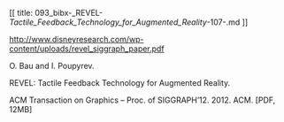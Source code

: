 [[
title: 093_bibx-_REVEL-_Tactile_Feedback_Technology_for_Augmented_Reality_-107-.md
]]

<http://www.disneyresearch.com/wp-content/uploads/revel_siggraph_paper.pdf>

  

O. Bau and I. Poupyrev.

REVEL: Tactile Feedback Technology for Augmented Reality.

ACM Transaction on Graphics – Proc. of SIGGRAPH’12. 2012. ACM. \[PDF, 12MB\]
